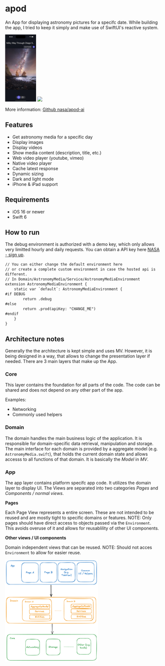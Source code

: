 # apod

An App for displaying astronomy pictures for a specifc date.
While building the app, I tried to keep it simply and make use of SwiftUI's reactive system.

<img src="Images/apod_phone.png" width="100">
<img src="Images/apod_pad.png" width="150">

More information: [Github nasa/apod-ai](https://github.com/nasa/apod-api)

## Features
- Get astronomy media for a specific day
- Display images
- Display videos
- Show media content (description, title, etc.) 
- Web video player (youtube, vimeo)
- Native video player
- Cache latest response
- Dynamic sizing
- Dark and light mode
- iPhone & iPad support

## Requirements
- iOS 16 or newer
- Swift 6

## How to run
The debug environment is authorized with a demo key, which only allows very limitted hourly and daily requests.
You can obtain a API key here [NASA - sign up](https://api.nasa.gov/#signUp).

```
// You can either change the default environment here 
// or create a complete custom environment in case the hosted api is different.
// In Domain/AstronomyMedia/Service/AstronomyMediaEnvironment
extension AstronomyMediaEnvironment {
    static var `default`: AstronomyMediaEnvironment {
#if DEBUG
        return .debug
#else
        return .prod(apiKey: "CHANGE_ME")
#endif
    }
}

```

## Architecture notes

Generally the the architecture is kept simple and uses MV.
However, it is being designed in a way, that allows to change the presentation layer if needed.
There are 3 main layers that make up the App.

### Core
This layer contains the foundation for all parts of the code. The code can be shared and does not depend on any other part of the app.

Examples:
- Networking
- Commonly used helpers

### Domain
The domain handles the main business logic of the application. It is responsible for domain-specific data retrieval, manipulation and storage.
The main interface for each domain is provided by a aggregate model (e.g. `AstronomyMedia.swift`), that holds the current domain state and allows accesss to all functions of that domain. It is basically the *Model* in *MV*.

### App
The app layer contains platform specifc app code. It utilizes the domain layer to display UI.
The Views are separated into two categories *Pages* and  *Components / normal views*.

**Pages**

Each Page View represents a entire screen. These are not intended to be reused and are mostly tight to specific domains or features.
NOTE: Only pages should have direct access to objects passed via the `Environment`. This avoids overuse of it and allows for reusablility of other UI components.

**Other views / UI components**

Domain independent views that can be reused.
NOTE: Should not acces `Environment` to allow for easier reuse.

<img src="Images/apod_structure.png" width="300">
